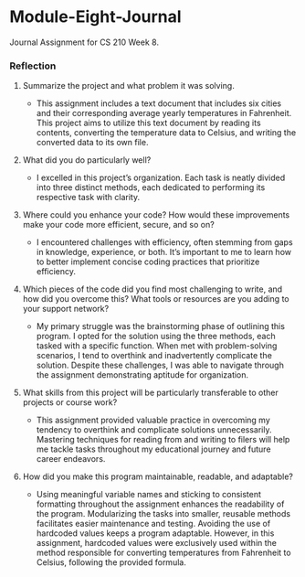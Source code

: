 # Module-Eight-Journal
Journal Assignment for CS 210 Week 8. 

### Reflection
1. Summarize the project and what problem it was solving.
   - This assignment includes a text document that includes six cities and their corresponding average yearly temperatures in Fahrenheit. This project aims to utilize this text document by reading its contents, converting the temperature data to Celsius, and writing the converted data to its own file.

2. What did you do particularly well?
   - I excelled in this project’s organization. Each task is neatly divided into three distinct methods, each dedicated to performing its respective task with clarity. 

3. Where could you enhance your code? How would these improvements make your code more efficient, secure, and so on?
   - I encountered challenges with efficiency, often stemming from gaps in knowledge, experience, or both. It’s important to me to learn how to better implement concise coding practices that prioritize efficiency.

4. Which pieces of the code did you find most challenging to write, and how did you overcome this? What tools or resources are you adding to your support network?
   - My primary struggle was the brainstorming phase of outlining this program. I opted for the solution using the three methods, each tasked with a specific function. When met with problem-solving scenarios, I tend to overthink and inadvertently complicate the solution. Despite these challenges, I was able to navigate through the assignment demonstrating aptitude for organization. 

5. What skills from this project will be particularly transferable to other projects or course work?
   - This assignment provided valuable practice in overcoming my tendency to overthink and complicate solutions unnecessarily. Mastering techniques for reading from and writing to filers will help me tackle tasks throughout my educational journey and future career endeavors.
  
6. How did you make this program maintainable, readable, and adaptable?
   - Using meaningful variable names and sticking to consistent formatting throughout the assignment enhances the readability of the program. Modularizing the tasks into smaller, reusable methods facilitates easier maintenance and testing. Avoiding the use of hardcoded values keeps a program adaptable. However, in this assignment, hardcoded values were exclusively used within the method responsible for converting temperatures from Fahrenheit to Celsius, following the provided formula. 

